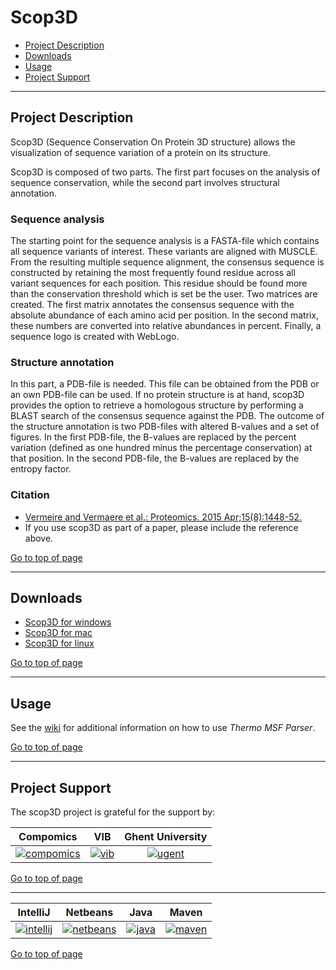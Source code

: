 # Scop3D

 * [Project Description](#project-description)
 * [Downloads](#downloads)
 * [Usage](#usage)
 * [Project Support](#project-support)

----

## Project Description

Scop3D (Sequence Conservation On Protein 3D structure) allows the visualization of sequence variation of a protein on its structure.

Scop3D is composed of two parts. The first part focuses on the analysis of sequence conservation, while the second part involves structural annotation.

### Sequence analysis

The starting point for the sequence analysis is a FASTA-file which contains all sequence variants of interest. These variants are aligned with MUSCLE. From the resulting multiple sequence alignment, the consensus sequence is constructed by retaining the most frequently found residue across all variant sequences for each position. This residue should be found more than the conservation threshold which is set be the user. Two matrices are created. The first matrix annotates the consensus sequence with the absolute abundance of each amino acid per position. In the second matrix, these numbers are converted into relative abundances in percent. Finally, a sequence logo is created with WebLogo.

### Structure annotation

In this part, a PDB-file is needed. This file can be obtained from the PDB or an own PDB-file can be used. If no protein structure is at hand, scop3D provides the option to retrieve a homologous structure by performing a BLAST search of the consensus sequence against the PDB. The outcome of the structure annotation is two PDB-files with altered B-values and a set of figures. In the first PDB-file, the B-values are replaced by the percent variation (defined as one hundred minus the percentage conservation) at that position. In the second PDB-file, the B-values are replaced by the entropy factor.

### Citation
 * [Vermeire and Vermaere et al.: Proteomics. 2015 Apr;15(8):1448-52.](http://www.ncbi.nlm.nih.gov/pubmed/25641949)
 * If you use scop3D as part of a paper, please include the reference above.

[Go to top of page](#scop3d)

----

## Downloads

  * [Scop3D for windows](http://genesis.ugent.be/colims/scop3D-Windows-Version)
  * [Scop3D for mac](http://genesis.ugent.be/downloadredirect.php?toolname=scop3D-mac)
  * [Scop3D for linux](http://genesis.ugent.be/downloadredirect.php?toolname=scop3D-linux)

[Go to top of page](#scop3d)

----

## Usage
See the [wiki](https://github.com/compomics/thermo-msf-parser/wiki) for additional information on how to use *Thermo MSF Parser*.

[Go to top of page](#scop3d)

----

## Project Support

The scop3D project is grateful for the support by:

| Compomics | VIB | Ghent University|
|:--:|:--:|:--:|
| [![compomics](http://genesis.ugent.be/public_data/image/compomics.png)](http://www.compomics.com) | [![vib](http://genesis.ugent.be/public_data/image/vib.png)](http://www.vib.be) | [![ugent](http://genesis.ugent.be/public_data/image/ugent.png)](http://www.ugent.be/en) |

[Go to top of page](#scop3d)

----

| IntelliJ | Netbeans | Java | Maven |
|:--:|:--:|:--:|:--:|
| [![intellij](https://www.jetbrains.com/idea/docs/logo_intellij_idea.png)](https://www.jetbrains.com/idea/) | [![netbeans](https://netbeans.org/images_www/visual-guidelines/NB-logo-single.jpg)](https://netbeans.org/) | [![java](http://genesis.ugent.be/public_data/image/java.png)](http://java.com/en/) | [![maven](http://genesis.ugent.be/public_data/image/maven.png)](http://maven.apache.org/) |

[Go to top of page](#thermo-msf-parser)
